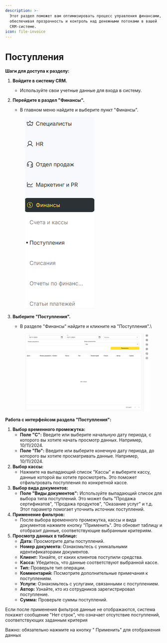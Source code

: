```yaml
---
description: >-
  Этот раздел поможет вам оптимизировать процесс управления финансами,
  обеспечивая прозрачность и контроль над денежными потоками в вашей
  CRM-системе.
icon: file-invoice
---
```


# Поступления



**Шаги для доступа к разделу:**

1. **Войдите в систему CRM.**
   * Используйте свои учетные данные для входа в систему.
2.  **Перейдите в раздел "Финансы".**

    * В главном меню найдите и выберите пункт "Финансы".

    <figure><img src="../../.gitbook/assets/image (126).png" alt=""><figcaption></figcaption></figure>
3.  **Выберите "Поступления".**

    * В разделе "Финансы" найдите и кликните на "Поступления".\\

    <figure><img src="../../.gitbook/assets/image (128).png" alt=""><figcaption></figcaption></figure>

**Работа с интерфейсом раздела "Поступления":**

1. **Выбор временного промежутка:**
   * **Поле "С":** Введите или выберите начальную дату периода, с которого вы хотите начать просмотр данных. Например, 10/11/2024.
   * **Поле "По":** Введите или выберите конечную дату периода, до которого вы хотите просматривать данные. Например, 10/11/2024.
2. **Выбор кассы:**
   * Нажмите на выпадающий список "Кассы" и выберите кассу, данные которой вы хотите просмотреть. Это поможет отфильтровать поступления по конкретной кассе.
3. **Выбор вида документов:**
   * **Поле "Виды документов":** Используйте выпадающий список для выбора типа поступлений. Это может быть "Продажа сертификатов", "Продажа продуктов", "Оказание услуг" и т.д. Этот параметр помогает уточнить источник поступлений.
4. **Применение фильтров:**
   * После выбора временного промежутка, кассы и вида документов нажмите кнопку "Применить". Это обновит таблицу и отобразит данные, соответствующие выбранным критериям.
5. **Просмотр данных в таблице:**
   * **Дата:** Просмотрите даты поступлений.
   * **Номер документа:** Ознакомьтесь с уникальными идентификаторами документов.
   * **Клиент:** Узнайте, от каких клиентов поступили средства.
   * **Касса:** Убедитесь, что данные соответствуют выбранной кассе.
   * **Тип:** Проверьте тип операции.
   * **Комментарий:** Посмотрите дополнительные примечания к поступлениям.
   * **Услуги:** Ознакомьтесь с услугами, связанными с поступлением.
   * **Автор:** Узнайте, кто из сотрудников зарегистрировал поступление.
   * **Сумма:** Проверьте суммы поступлений.

Если после применения фильтров данные не отображаются, система покажет сообщение "Нет строк", что означает отсутствие поступлений, соответствующих заданным критерия

Важно: обязательно нажмите на кнопку " Применить" для отображения данных
